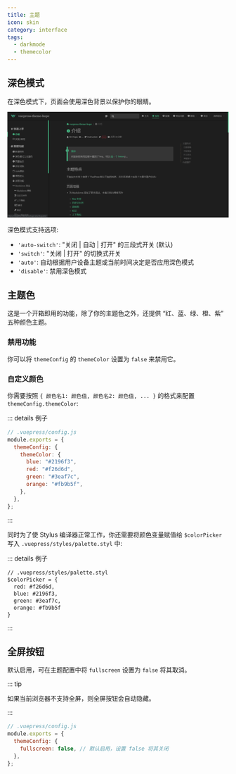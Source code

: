 ```yaml
---
title: 主题
icon: skin
category: interface
tags:
  - darkmode
  - themecolor
---
```


## 深色模式

在深色模式下，页面会使用深色背景以保护你的眼睛。

![深色模式](./assets/darkmode.png)

深色模式支持选项:

- `'auto-switch'`: "关闭 | 自动 | 打开" 的三段式开关 (默认)
- `'switch'`: "关闭 | 打开" 的切换式开关
- `'auto'`: 自动根据用户设备主题或当前时间决定是否应用深色模式
- `'disable'`: 禁用深色模式

## 主题色

这是一个开箱即用的功能，除了你的主题色之外，还提供 “红、蓝、绿、橙、紫” 五种颜色主题。

### 禁用功能

你可以将 `themeConfig` 的 `themeColor` 设置为 `false` 来禁用它。

### 自定义颜色

你需要按照 `{ 颜色名1: 颜色值, 颜色名2: 颜色值, ... }` 的格式来配置 `themeConfig.themeColor`:

::: details 例子

```js {5-10}
// .vuepress/config.js
module.exports = {
  themeConfig: {
    themeColor: {
      blue: "#2196f3",
      red: "#f26d6d",
      green: "#3eaf7c",
      orange: "#fb9b5f",
    },
  },
};
```

:::

同时为了使 Stylus 编译器正常工作，你还需要将颜色变量赋值给 `$colorPicker` 写入 `.vuepress/styles/palette.styl` 中:

::: details 例子

```stylus
// .vuepress/styles/palette.styl
$colorPicker = {
  red: #f26d6d,
  blue: #2196f3,
  green: #3eaf7c,
  orange: #fb9b5f
}
```

:::

## 全屏按钮

默认启用，可在主题配置中将 `fullscreen` 设置为 `false` 将其取消。

::: tip

如果当前浏览器不支持全屏，则全屏按钮会自动隐藏。

:::

```js {4}
// .vuepress/config.js
module.exports = {
  themeConfig: {
    fullscreen: false, // 默认启用，设置 false 将其关闭
  },
};
```
